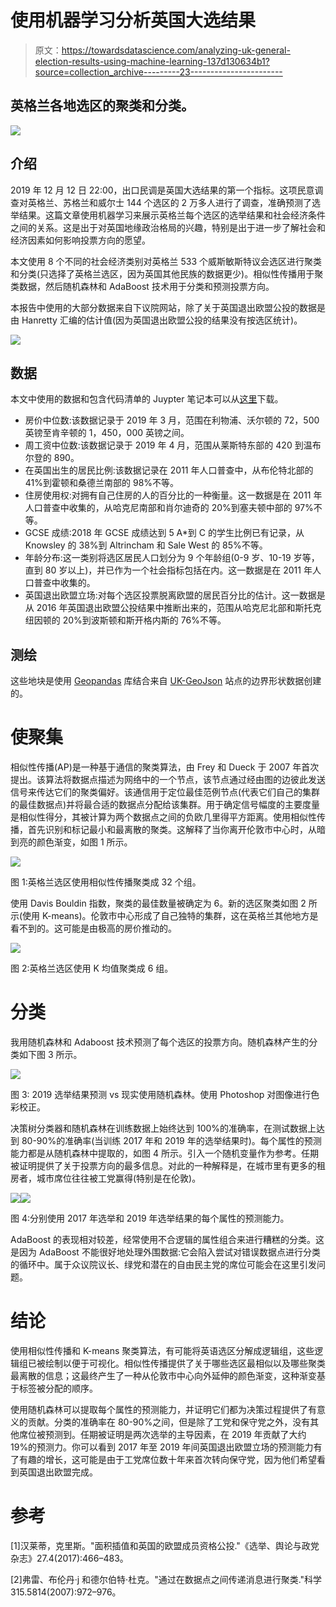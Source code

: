 # 使用机器学习分析英国大选结果

> 原文：<https://towardsdatascience.com/analyzing-uk-general-election-results-using-machine-learning-137d130634b1?source=collection_archive---------23----------------------->

## 英格兰各地选区的聚类和分类。

![](img/cafdb149c39f2e8580addd3877b96c43.png)

## 介绍

2019 年 12 月 12 日 22:00，出口民调是英国大选结果的第一个指标。这项民意调查对英格兰、苏格兰和威尔士 144 个选区的 2 万多人进行了调查，准确预测了选举结果。这篇文章使用机器学习来展示英格兰每个选区的选举结果和社会经济条件之间的关系。这是出于对英国地缘政治格局的兴趣，特别是出于进一步了解社会和经济因素如何影响投票方向的愿望。

本文使用 8 个不同的社会经济类别对英格兰 533 个威斯敏斯特议会选区进行聚类和分类(只选择了英格兰选区，因为英国其他民族的数据更少)。相似性传播用于聚类数据，然后随机森林和 AdaBoost 技术用于分类和预测投票方向。

本报告中使用的大部分数据来自下议院网站，除了关于英国退出欧盟公投的数据是由 Hanretty 汇编的估计值(因为英国退出欧盟公投的结果没有按选区统计)。

![](img/c2cb823ad2e8c6622172c6163925db8a.png)

## 数据

本文中使用的数据和包含代码清单的 Juypter 笔记本可以从[这里](https://drive.google.com/open?id=1ty-7HMlAYByL3lH0q3fFLmx5oShg0RBP)下载。

*   房价中位数:该数据记录于 2019 年 3 月，范围在利物浦、沃尔顿的 72，500 英镑至肯辛顿的 1，450，000 英镑之间。
*   周工资中位数:该数据记录于 2019 年 4 月，范围从莱斯特东部的 420 到温布尔登的 890。
*   在英国出生的居民比例:该数据记录在 2011 年人口普查中，从布伦特北部的 41%到霍顿和桑德兰南部的 98%不等。
*   住房使用权:对拥有自己住房的人的百分比的一种衡量。这一数据是在 2011 年人口普查中收集的，从哈克尼南部和肖尔迪奇的 20%到塞夫顿中部的 97%不等。
*   GCSE 成绩:2018 年 GCSE 成绩达到 5 A*到 C 的学生比例已有记录，从 Knowsley 的 38%到 Altrincham 和 Sale West 的 85%不等。
*   年龄分布:这一类别将选区居民人口划分为 9 个年龄组(0-9 岁、10-19 岁等，直到 80 岁以上)，并已作为一个社会指标包括在内。这一数据是在 2011 年人口普查中收集的。
*   英国退出欧盟立场:对每个选区投票脱离欧盟的居民百分比的估计。这一数据是从 2016 年英国退出欧盟公投结果中推断出来的，范围从哈克尼北部和斯托克纽因顿的 20%到波斯顿和斯开格内斯的 76%不等。

## 测绘

这些地块是使用 [Geopandas](http://geopandas.org/) 库结合来自 [UK-GeoJson](https://martinjc.github.io/UK-GeoJSON/) 站点的边界形状数据创建的。

# 使聚集

相似性传播(AP)是一种基于通信的聚类算法，由 Frey 和 Dueck 于 2007 年首次提出。该算法将数据点描述为网络中的一个节点，该节点通过经由图的边彼此发送信号来传达它们的聚类偏好。该通信用于定位最佳范例节点(代表它们自己的集群的最佳数据点)并将最合适的数据点分配给该集群。用于确定信号幅度的主要度量是相似性得分，其被计算为两个数据点之间的负欧几里得平方距离。使用相似性传播，首先识别和标记最小和最离散的聚类。这解释了当你离开伦敦市中心时，从暗到亮的颜色渐变，如图 1 所示。

![](img/70253cbd61ccace1a2c7b2c950f9c471.png)

图 1:英格兰选区使用相似性传播聚类成 32 个组。

使用 Davis Bouldin 指数，聚类的最佳数量被确定为 6。新的选区聚类如图 2 所示(使用 K-means)。伦敦市中心形成了自己独特的集群，这在英格兰其他地方是看不到的。这可能是由极高的房价推动的。

![](img/4a65da4d188915a53096434155501667.png)

图 2:英格兰选区使用 K 均值聚类成 6 组。

# 分类

我用随机森林和 Adaboost 技术预测了每个选区的投票方向。随机森林产生的分类如下图 3 所示。

![](img/cafdb149c39f2e8580addd3877b96c43.png)

图 3: 2019 选举结果预测 vs 现实使用随机森林。使用 Photoshop 对图像进行色彩校正。

决策树分类器和随机森林在训练数据上始终达到 100%的准确率，在测试数据上达到 80-90%的准确率(当训练 2017 年和 2019 年的选举结果时)。每个属性的预测能力都是从随机森林中提取的，如图 4 所示。引入一个随机变量作为参考。任期被证明提供了关于投票方向的最多信息。对此的一种解释是，在城市里有更多的租房者，城市席位往往被工党赢得(特别是在伦敦)。

![](img/2423611ac5ba7e5568f7e848d0807cbc.png)![](img/28e5122d379ca0b6e4ec463535cfca46.png)

图 4:分别使用 2017 年选举和 2019 年选举结果的每个属性的预测能力。

AdaBoost 的表现相对较差，经常使用不合逻辑的属性组合来进行糟糕的分类。这是因为 AdaBoost 不能很好地处理外围数据:它会陷入尝试对错误数据点进行分类的循环中。属于众议院议长、绿党和潜在的自由民主党的席位可能会在这里引发问题。

# 结论

使用相似性传播和 K-means 聚类算法，有可能将英语选区分解成逻辑组，这些逻辑组已被绘制以便于可视化。相似性传播提供了关于哪些选区最相似以及哪些聚类最离散的信息；这最终产生了一种从伦敦市中心向外延伸的颜色渐变，这种渐变基于标签被分配的顺序。

使用随机森林可以提取每个属性的预测能力，并证明它们都为决策过程提供了有意义的贡献。分类的准确率在 80-90%之间，但是除了工党和保守党之外，没有其他席位被预测到。任期被证明是两次选举的主导因素，在 2019 年贡献了大约 19%的预测力。你可以看到 2017 年至 2019 年间英国退出欧盟立场的预测能力有了有趣的增长，这可能是由于工党席位数十年来首次转向保守党，因为他们希望看到英国退出欧盟完成。

# 参考

[1]汉莱蒂，克里斯。"面积插值和英国的欧盟成员资格公投."《选举、舆论与政党杂志》27.4(2017):466–483。

[2]弗雷、布伦丹·j 和德尔伯特·杜克。"通过在数据点之间传递消息进行聚类."科学 315.5814(2007):972–976。